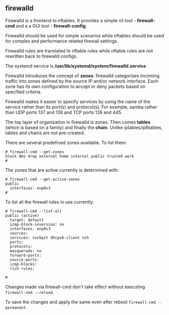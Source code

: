 ## firewalld

Firewalld is a frontend to nftables. It provides a simple cli tool - **firewall-cmd** and a a GUI tool - **firewall-config**.

Firewalld should be used for simple scenarios while nftables should be used for complex and performance related firewall settings.

Firewalld rules are translated to nftable rules while nftable rules are not rewritten back to firewalld configs.

The systemd service is **/usr/lib/systemd/system/firewalld.service** .

Firewalld introduces the concept of **zones**. firewalld categorizes incoming traffic into zones defined by the source IP and/or network interface. Each zone has its own configuration to accept or deny packets based on specified criteria.

Firewalld makes it easier to specify services by using the name of the service rather than its port(s) and protocol(s). For example, samba rather than UDP ports 137 and 138 and TCP ports 139 and 445.

The top layer of organization in firewalld is zones. Then comes **tables** (which is based on a family)  and finally the **chain**. Unlike iptables/ip6tables, tables and chains are not pre-created. 

There are several predefined zones available. To list them:

```
# firewall-cmd --get-zones
block dmz drop external home internal public trusted work
#
```

The zones that are active currently is determined with:

```
# firewall-cmd --get-active-zones
public
  interfaces: enp0s3
#
```

To list all the firewall rules in use currently:
```
# firewall-cmd --list-all
public (active)
  target: default
  icmp-block-inversion: no
  interfaces: enp0s3
  sources:
  services: cockpit dhcpv6-client ssh
  ports:
  protocols:
  masquerade: no
  forward-ports:
  source-ports:
  icmp-blocks:
  rich rules:

#
```

Changes made via firewall-cmd don't take effect without executing `firewall-cmd --reload`.

To save the changes and apply the same even after reboot `firewall-cmd --permanent`.


